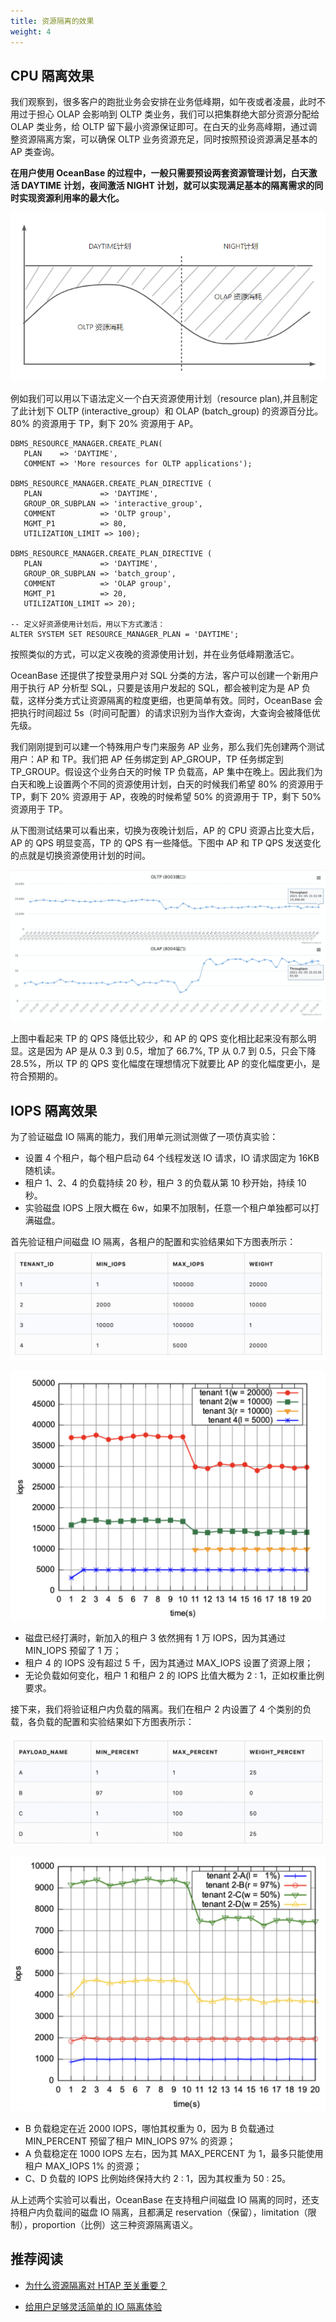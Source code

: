 ```yaml
---
title: 资源隔离的效果
weight: 4
---
```


## CPU 隔离效果

我们观察到，很多客户的跑批业务会安排在业务低峰期，如午夜或者凌晨，此时不用过于担心 OLAP 会影响到 OLTP 类业务，我们可以把集群绝大部分资源分配给 OLAP 类业务，给 OLTP 留下最小资源保证即可。在白天的业务高峰期，通过调整资源隔离方案，可以确保 OLTP 业务资源充足，同时按照预设资源满足基本的 AP 类查询。

**在用户使用 OceanBase 的过程中，一般只需要预设两套资源管理计划，白天激活 DAYTIME 计划，夜间激活 NIGHT 计划，就可以实现满足基本的隔离需求的同时实现资源利用率的最大化。**

![image](/img/user_manual/operation_and_maintenance/scenario_best_practices/chapter_01_multi_tenants/04_resource_isolation_within_a_tenant/05_effect_of_resource_isolation/001.png)

例如我们可以用以下语法定义一个白天资源使用计划（resource plan),并且制定了此计划下 OLTP (interactive_group）和 OLAP (batch_group) 的资源百分比。80% 的资源用于 TP，剩下 20% 资源用于 AP。

```
DBMS_RESOURCE_MANAGER.CREATE_PLAN(
   PLAN    => 'DAYTIME',
   COMMENT => 'More resources for OLTP applications');

DBMS_RESOURCE_MANAGER.CREATE_PLAN_DIRECTIVE (
   PLAN             => 'DAYTIME',
   GROUP_OR_SUBPLAN => 'interactive_group',
   COMMENT          => 'OLTP group',
   MGMT_P1          => 80,
   UTILIZATION_LIMIT => 100);

DBMS_RESOURCE_MANAGER.CREATE_PLAN_DIRECTIVE (
   PLAN             => 'DAYTIME',
   GROUP_OR_SUBPLAN => 'batch_group',
   COMMENT          => 'OLAP group',
   MGMT_P1          => 20,
   UTILIZATION_LIMIT => 20);

-- 定义好资源使用计划后，用以下方式激活：
ALTER SYSTEM SET RESOURCE_MANAGER_PLAN = 'DAYTIME';
```
按照类似的方式，可以定义夜晚的资源使用计划，并在业务低峰期激活它。

OceanBase 还提供了按登录用户对 SQL 分类的方法，客户可以创建一个新用户用于执行 AP 分析型 SQL，只要是该用户发起的 SQL，都会被判定为是 AP 负载，这样分类方式让资源隔离的粒度更细，也更简单有效。同时，OceanBase 会把执行时间超过 5s（时间可配置）的请求识别为当作大查询，大查询会被降低优先级。

我们刚刚提到可以建一个特殊用户专门来服务 AP 业务，那么我们先创建两个测试用户：AP 和 TP。我们把 AP 任务绑定到 AP_GROUP，TP 任务绑定到 TP_GROUP。假设这个业务白天的时候 TP 负载高，AP 集中在晚上。因此我们为白天和晚上设置两个不同的资源使用计划，白天的时候我们希望 80% 的资源用于 TP，剩下 20% 资源用于 AP，夜晚的时候希望 50% 的资源用于 TP，剩下 50% 资源用于 TP。

从下图测试结果可以看出来，切换为夜晚计划后，AP 的 CPU 资源占比变大后，AP 的 QPS 明显变高，TP 的 QPS 有一些降低。下图中 AP 和 TP QPS 发送变化的点就是切换资源使用计划的时间。

![image](/img/user_manual/operation_and_maintenance/scenario_best_practices/chapter_01_multi_tenants/04_resource_isolation_within_a_tenant/05_effect_of_resource_isolation/002.png)

上图中看起来 TP 的 QPS 降低比较少，和 AP 的 QPS 变化相比起来没有那么明显。这是因为 AP 是从 0.3 到 0.5，增加了 66.7%, TP 从 0.7 到 0.5，只会下降 28.5%，所以 TP 的 QPS 变化幅度在理想情况下就要比 AP 的变化幅度更小，是符合预期的。



## IOPS 隔离效果
为了验证磁盘 IO 隔离的能力，我们用单元测试测做了一项仿真实验：
- 设置 4 个租户，每个租户启动 64 个线程发送 IO 请求，IO 请求固定为 16KB 随机读。
- 租户 1、2、4 的负载持续 20 秒，租户 3 的负载从第 10 秒开始，持续 10 秒。
- 实验磁盘 IOPS 上限大概在 6w，如果不加限制，任意一个租户单独都可以打满磁盘。


首先验证租户间磁盘 IO 隔离，各租户的配置和实验结果如下方图表所示：
![image](/img/user_manual/operation_and_maintenance/scenario_best_practices/chapter_01_multi_tenants/04_resource_isolation_within_a_tenant/05_effect_of_resource_isolation/003.png)

![image](/img/user_manual/operation_and_maintenance/scenario_best_practices/chapter_01_multi_tenants/04_resource_isolation_within_a_tenant/05_effect_of_resource_isolation/004.png)

- 磁盘已经打满时，新加入的租户 3 依然拥有 1 万 IOPS，因为其通过 MIN_IOPS 预留了 1 万；
- 租户 4 的 IOPS 没有超过 5 千，因为其通过 MAX_IOPS 设置了资源上限；
- 无论负载如何变化，租户 1 和租户 2 的 IOPS 比值大概为 2 : 1，正如权重比例要求。


接下来，我们将验证租户内负载的隔离。我们在租户 2 内设置了 4 个类别的负载，各负载的配置和实验结果如下方图表所示：

![image](/img/user_manual/operation_and_maintenance/scenario_best_practices/chapter_01_multi_tenants/04_resource_isolation_within_a_tenant/05_effect_of_resource_isolation/005.png)

![image](/img/user_manual/operation_and_maintenance/scenario_best_practices/chapter_01_multi_tenants/04_resource_isolation_within_a_tenant/05_effect_of_resource_isolation/006.png)

- B 负载稳定在近 2000 IOPS，哪怕其权重为 0，因为 B 负载通过 MIN_PERCENT 预留了租户 MIN_IOPS 97% 的资源；
- A 负载稳定在 1000 IOPS 左右，因为其 MAX_PERCENT 为 1，最多只能使用租户 MAX_IOPS 1% 的资源；
- C、D 负载的 IOPS 比例始终保持大约 2 : 1，因为其权重为 50 : 25。

从上述两个实验可以看出，OceanBase 在支持租户间磁盘 IO 隔离的同时，还支持租户内负载间的磁盘 IO 隔离，且都满足 reservation（保留），limitation（限制），proportion（比例）这三种资源隔离语义。

## 推荐阅读

* [为什么资源隔离对 HTAP 至关重要？](https://open.oceanbase.com/blog/10900412)

* [给用户足够灵活简单的 IO 隔离体验](https://open.oceanbase.com/blog/3105048832)